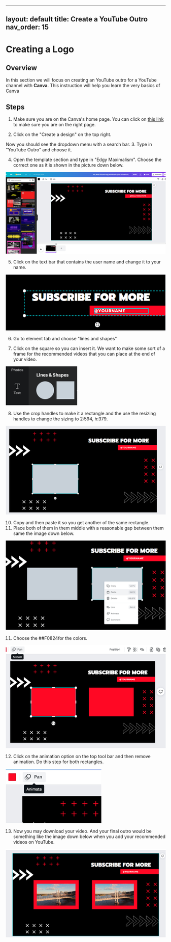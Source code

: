
---
layout: default
title: Create a YouTube Outro
nav_order: 15
---


# Creating a Logo 

## Overview

In this section we will focus on creating an YouTube outro for a YouTube channel with **Canva**. This instruction will help you learn the very basics of Canva

## Steps

1. Make sure you are on the Canva's home page. 
 You can click on [this link](https://www.canva.com/) to make sure you are on the right page.
 

2. Click on the "Create a design" on the top right.

Now you should see the dropdown menu with a search bar.
3. Type in "YouTube Outro" and choose it.

4. Open the template section and type in "Edgy Maximalism". Choose the correct one as it is shown in the picture down below.

![template](https://github.com/yoyochen68/Ryan-Yoyo/blob/gh-pages/assets/images/outro/template.png?raw=true)

5. Click on the text bar that contains the user name and change it to your name. 

![yourname](https://github.com/yoyochen68/Ryan-Yoyo/blob/gh-pages/assets/images/outro/yourname.png?raw=true)

6. Go to element tab and choose "lines and shapes"

7. Click on the square so you can insert it.
We want to make some sort of a frame for the recommended videos that you can place at the end of your video.

![square](https://github.com/yoyochen68/Ryan-Yoyo/blob/gh-pages/assets/images/outro/square.png?raw=true)

8. Use the crop handles to make it a rectangle and the use the resizing handles to change the sizing to 2:594, h:379.

![rectangle](https://github.com/yoyochen68/Ryan-Yoyo/blob/gh-pages/assets/images/outro/rectangle.png?raw=true)

10. Copy and then paste it so you get another of the same rectangle.
11. Place both of them in them middle with a reasonable gap between them same the image down below.

![paste](https://github.com/yoyochen68/Ryan-Yoyo/blob/gh-pages/assets/images/outro/paste.png?raw=true)

11. Choose the ##F0824for the colors.

![red](https://github.com/yoyochen68/Ryan-Yoyo/blob/gh-pages/assets/images/outro/red.png?raw=true)

12. Click on the animation option on the top tool bar and then remove animation.
Do this step for both rectangles.

![animation](https://github.com/yoyochen68/Ryan-Yoyo/blob/gh-pages/assets/images/outro/animate.png?raw=true)

13. Now you may download your video. And your final outro would be something like the image down below when you add your recommended videos on YouTube.

![final](https://github.com/yoyochen68/Ryan-Yoyo/blob/gh-pages/assets/images/outro/final.png?raw=true)




